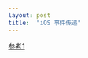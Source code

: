```yaml
---
layout: post
title:  "iOS 事件传递"
---
```




[参考1](http://blog.flight.dev.qunar.com/2016/10/28/ios-event-mechanism-summary/)